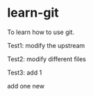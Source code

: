 # learn-git
To learn how to use git.

Test1: modify the upstream

Test2: modify different files

Test3: add 1

add one new
